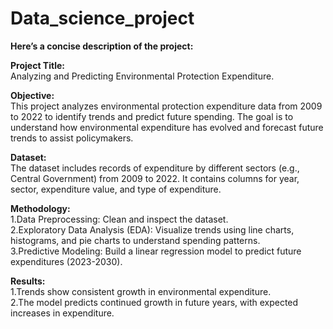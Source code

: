 # Data_science_project

**Here’s a concise description of the project:**<br>

**Project Title:** <br>
Analyzing and Predicting Environmental Protection Expenditure.

**Objective:**<br>
This project analyzes environmental protection expenditure data from 2009 to 2022 to identify trends and predict future spending. The goal is to understand how environmental expenditure has evolved and forecast future trends to assist policymakers.

**Dataset:**<br>
The dataset includes records of expenditure by different sectors (e.g., Central Government) from 2009 to 2022. It contains columns for year, sector, expenditure value, and type of expenditure.

**Methodology:**<br>
1.Data Preprocessing: Clean and inspect the dataset.<br>
2.Exploratory Data Analysis (EDA): Visualize trends using line charts, histograms, and pie charts to understand spending patterns.<br>
3.Predictive Modeling: Build a linear regression model to predict future expenditures (2023-2030).

**Results:**<br>
1.Trends show consistent growth in environmental expenditure.<br>
2.The model predicts continued growth in future years, with expected increases in expenditure.
